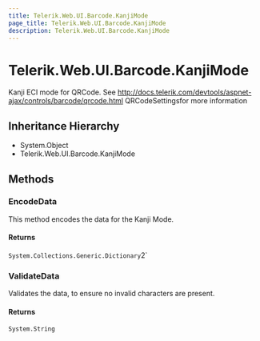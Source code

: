 ```yaml
---
title: Telerik.Web.UI.Barcode.KanjiMode
page_title: Telerik.Web.UI.Barcode.KanjiMode
description: Telerik.Web.UI.Barcode.KanjiMode
---
```


# Telerik.Web.UI.Barcode.KanjiMode

Kanji ECI mode for QRCode.
            See http://docs.telerik.com/devtools/aspnet-ajax/controls/barcode/qrcode.html QRCodeSettingsfor more information

## Inheritance Hierarchy

* System.Object
* Telerik.Web.UI.Barcode.KanjiMode

## Methods

###  EncodeData

This method encodes the data for the Kanji Mode.

#### Returns

`System.Collections.Generic.Dictionary`2` 

###  ValidateData

Validates the data,  to ensure no invalid characters are present.

#### Returns

`System.String` 

